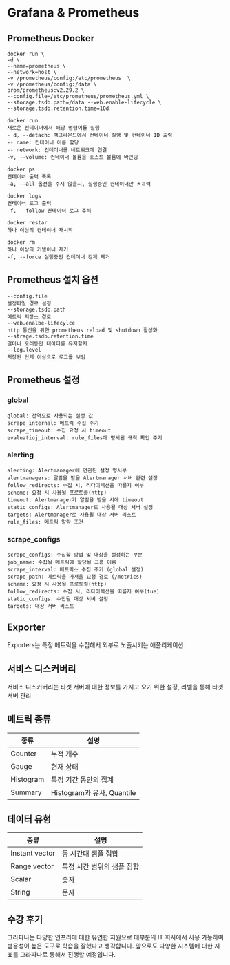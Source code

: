 # Grafana & Prometheus

## Prometheus Docker

```
docker run \
-d \
--name=prometheus \
--network=host \
-v /prometheus/config:/etc/prometheus  \
-v /prometheus/config:/data \
prom/prometheus:v2.29.2 \
--config.file=/etc/prometheus/prometheus.yml \
--storage.tsdb.path=/data --web.enable-lifecycle \
--storage.tsdb.retention.time=10d
```

```
docker run
새로운 컨테이너에서 해당 명령어를 실행
- d, --detach: 백그라운드에서 컨테이너 실행 및 컨테이너 ID 출력
-- name: 컨테이너 이름 할당
-- network: 컨테이너를 네트워크에 연결
-v, --volume: 컨테이너 볼륨을 호스트 볼룸에 바인딩
```

```
docker ps
컨테이너 출력 목록
-a, --all 옵션을 주지 않을시, 실행중인 컨테이너만 ㅊㄹ력

docker logs
컨테이너 로그 출력
-f, --follow 컨테이너 로그 추적
```

```
docker restar
하나 이상의 컨테이너 재시작

docker rm
하나 이상의 커넽이너 제거
-f, --force 실행중인 컨테이너 강제 제거  

```

## Prometheus 설치 옵션

```
--config.file
설정파일 경로 설정
--storage.tsdb.path
메트릭 저장소 경로
--web.enalbe-lifecylce
http 통신을 위한 prometheus reload 및 shutdown 활성화
--strage.tsdb.retention.time
얼마나 오래동안 데이터를 유지할지
--log.level
저장된 단계 이상으로 로그를 보임
```

## Prometheus 설정

### global

````
global: 전역으로 사용되는 설정 값
scrape_internal: 메트릭 수집 주기
scrape_timeout: 수집 요청 시 timeout 
evaluatioj_interval: rule_files에 명시된 규칙 확인 주기
````

### alerting

````
alerting: Alertmanager에 연관된 설정 명시부
alertmanagers: 알람을 받을 Alertmanager 서버 관련 설정
follow_redirects: 수집 시, 리다이렉션을 따를지 여부
scheme: 요청 시 사용될 프로토콜(http)
timeout: Alertmanager가 알림을 받을 시에 timeout
static_configs: Alertmanager로 사용될 대상 서버 설정
targets: Alertmanager로 사용될 대상 서버 리스트
rule_files: 메트릭 알람 조건 
````

### scrape_configs

```
scrape_configs: 수집할 방법 및 대상을 설정하는 부분
job_name: 수집될 메트릭에 할당될 그룹 이름
scrape_interval: 메트릭스 수집 주기 (global 설정)
scrape_path: 메트릭을 가져올 요청 경로 (/metrics)
scheme: 요청 시 사용될 프로토컬(http)
follow_redirects: 수집 시, 리다이렉션을 따를지 여부(tue)
static_configs: 수집될 대상 서버 설정
targets: 대상 서버 리스트
```

## Exporter

Exporters는 특정 메트릭을 수집해서 외부로 노출시키는 애플리케이션

## 서비스 디스커버리

서비스 디스커버리는 타겟 서버에 대한 정보를 가지고 오기 위한 설정, 리벨을 통해 타겟 서버 관리

## 메트릭 종류

| 종류 | 설명 |
|---------|--|
| Counter | 누적 개수 |
| Gauge | 현재 상태 |
| Histogram | 특정 기간 동안의 집계 |
| Summary | Histogram과 유사, Quantile |


## 데이터 유형


| 종류 | 설명 |
|---------|--|
| Instant vector | 동 시간대 샘플 집합 |
| Range vector | 특정 시간 범위의 샘플 집합 |
| Scalar | 숫자 |
| String | 문자 |


## 수강 후기 

그라파나는 다양한 인프라에 대한 유연한 지원으로 대부분의 IT 회사에서 사용 가능하여 범용성이 높은 도구로 학습을 잘했다고 생각합니다. 앞으로도 다양한 시스템에 대한 지표를 그라파나로 통해서 진행할 예정입니다.
